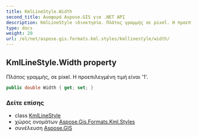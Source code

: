 ```yaml
---
title: KmlLineStyle.Width
second_title: Αναφορά Aspose.GIS για .NET API
description: KmlLineStyle ιδιοκτησία. Πλάτος γραμμής σε pixel. Η προεπιλεγμένη τιμή είναι 1.
type: docs
weight: 20
url: /el/net/aspose.gis.formats.kml.styles/kmllinestyle/width/
---
```

## KmlLineStyle.Width property

Πλάτος γραμμής, σε pixel. Η προεπιλεγμένη τιμή είναι '1'.

```csharp
public double Width { get; set; }
```

### Δείτε επίσης

* class [KmlLineStyle](../)
* χώρος ονομάτων [Aspose.Gis.Formats.Kml.Styles](../../kmllinestyle/)
* συνέλευση [Aspose.GIS](../../../)


